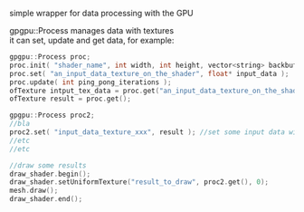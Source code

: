 simple wrapper for data processing with the GPU  

gpgpu::Process manages data with textures  
it can set, update and get data, for example:  

```cpp
gpgpu::Process proc;  
proc.init( "shader_name", int width, int height, vector<string> backbuffers_to_store_results );  
proc.set( "an_input_data_texture_on_the_shader", float* input_data );  
proc.update( int ping_pong_iterations );  
ofTexture intput_tex_data = proc.get("an_input_data_texture_on_the_shader");  
ofTexture result = proc.get();  

gpgpu::Process proc2;  
//bla  
proc2.set( "input_data_texture_xxx", result ); //set some input data with a texture  
//etc  
//etc  

//draw some results  
draw_shader.begin();  
draw_shader.setUniformTexture("result_to_draw", proc2.get(), 0);  
mesh.draw();  
draw_shader.end();  
```
